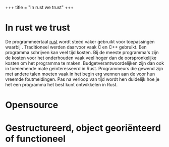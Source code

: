 +++
title = "In rust we trust"
+++

# In rust we trust

De programmeertaal [rust] wordt steed vaker gebruikt voor toepassingen waarbij .
Traditioneel werden daarvoor vaak C en C++ gebruikt. Een programma schrijven kan veel tijd kosten. Bij de meeste programma's zijn
de kosten voor het onderhouden vaak veel hoger dan de oorspronkelijke kosten om het programma te maken.
Budgetverantwoordelijken zijn dan ook in toenemende mate geïnteresseerd in Rust. 
Programmeurs die gewend zijn met andere talen moeten vaak in het begin erg wennen aan de voor hun vreemde foutmeldingen.
Pas na verloop van tijd wordt hen duidelijk hoe je het een programma het best kunt ontwikkelen in Rust.

# Opensource

# Gestructureerd, object georiënteerd of functioneel


[rust]: https://www.rust-lang.org/